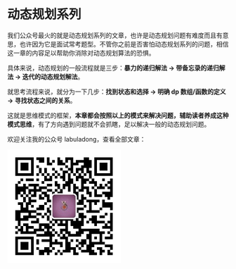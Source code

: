 # 动态规划系列

我们公众号最火的就是动态规划系列的文章，也许是动态规划问题有难度而且有意思，也许因为它是面试常考题型。不管你之前是否害怕动态规划系列的问题，相信这一章的内容足以帮助你消除对动态规划算法的恐惧。

具体来说，动态规划的一般流程就是三步：**暴力的递归解法 -> 带备忘录的递归解法 -> 迭代的动态规划解法**。

就思考流程来说，就分为一下几步：**找到状态和选择 -> 明确 dp 数组/函数的定义 -> 寻找状态之间的关系**。

这就是思维模式的框架，**本章都会按照以上的模式来解决问题，辅助读者养成这种模式思维**，有了方向遇到问题就不会抓瞎，足以解决一般的动态规划问题。

欢迎关注我的公众号 labuladong，查看全部文章：

![labuladong二维码](../pictures/qrcode.jpg)



